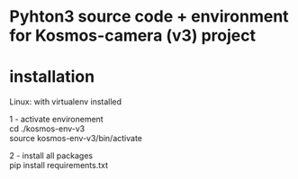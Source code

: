 # Pyhton3 source code + environment for Kosmos-camera (v3) project

# installation 
  Linux: with virtualenv installed

  1 - activate environement<br>
    cd ./kosmos-env-v3<br>
    source kosmos-env-v3/bin/activate<br>
  
  2 - install all packages<br>
    pip install requirements.txt<br>


